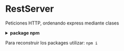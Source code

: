 # RestServer 
Peticiones HTTP, ordenando express mediante clases

<details>
<summary><b>package npm</b></summary>

- [express](https://www.npmjs.com/package/express)
- [dotenv](https://www.npmjs.com/package/dotenv) para configurar variables de entorno
- [cors](https://www.npmjs.com/package/cors) habilitar cors, peticiones con diferentes dominios
</details>

Para reconstruir los packages utilizar:
`npm i`